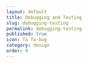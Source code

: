 ```yaml
---
layout: default
title: Debugging and Testing
slug: debugging-testing
permalink: debugging-testing
published: true
icon: fa fa-bug
category: design
order: 9
---
```

